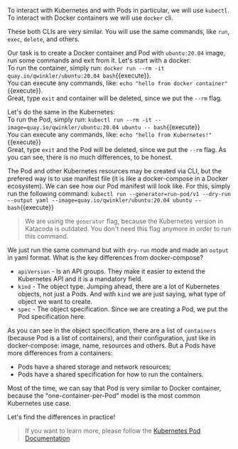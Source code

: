 To interact with Kubernetes and with Pods in particular, we will use `kubectl`.  
To interact with Docker containers we will use `docker` cli.  

These both CLIs are very similar. You will use the same commands, like `run`, `exec`, `delete`, and others.

Our task is to create a Docker container and Pod with `ubuntu:20.04` image, run some commands and exit from it. Let's start with a docker:  
To run the container, simply run: `docker run --rm -it quay.io/qwinkler/ubuntu:20.04 bash`{{execute}}.  
You can execute any commands, like: `echo "hello from docker container"`{{execute}}.  
Great, type `exit` and container will be deleted, since we put the `--rm` flag.

Let's do the same in the Kubernetes:  
To run the Pod, simply run: `kubectl run --rm -it --image=quay.io/qwinkler/ubuntu:20.04 ubuntu -- bash`{{execute}}  
You can execute any commands, like: `echo "hello from Kubernetes!"`{{execute}}  
Great, type `exit` and the Pod will be deleted, since we put the `--rm` flag. As you can see, there is no much differences, to be honest.

The Pod and other Kubernetes resources may be created via CLI, but the prefered way is to use manifest file (it is like a docker-compose in a Docker ecosystem). We can see how our Pod manifest will look like. For this, simply run the following command: `kubectl run --generator=run-pod/v1 --dry-run --output yaml --image=quay.io/qwinkler/ubuntu:20.04 ubuntu -- bash`{{execute}}  

> We are using the `generator` flag, because the Kubernetes version in Katacoda is outdated. You don't need this flag anymore in order to run this command.

We just run the same command but with `dry-run` mode and made an `output` in yaml format. What is the key differences from docker-compose?  
- `apiVersion` - Is an API groups. They make it easier to extend the Kubernetes API and it is a mandatory field.  
- `kind` - The object type. Jumping ahead, there are a lot of Kubernetes objects, not just a Pods. And with `kind` we are just saying, what type of object we want to create.  
- `spec` - The object specification. Since we are creating a Pod, we put the Pod specification here.

As you can see in the object specification, there are a list of `containers` (because Pod is a list of containers), and their configuration, just like in docker-compose: image, name, resources and others. But a Pods have more differences from a containers:
- Pods have a shared storage and network resources;
- Pods have a shared specification for how to run the containers.

Most of the time, we can say that Pod is very similar to Docker container, because the "one-container-per-Pod" model is the most common Kubernetes use case.

Let's find the differences in practice!

> If you want to learn more, please follow the [Kubernetes Pod Documentation](https://kubernetes.io/docs/concepts/workloads/pods)
